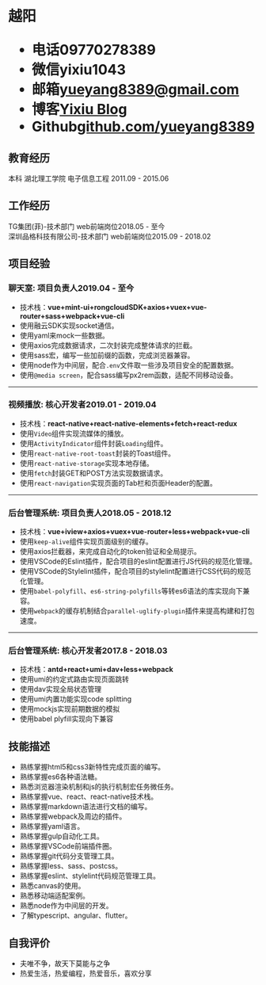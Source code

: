<h1>
  <span>越阳</span>
  <ul>
    <li><span>电话</span>09770278389</li>
    <li><span>微信</span>yixiu1043</li>
    <li><span>邮箱</span><a href="https://mail.google.com" target="_blank">yueyang8389@gmail.com</a></li>
    <li><span>博客</span><a href="https://yixiu1043.top" target="_blank">Yixiu Blog</a></li>
    <li><span>Github</span><a href="https://github.com/yueyang8389" target="_blank">github.com/yueyang8389</a></li>
  </ul>
</h1>

## 教育经历
本科 湖北理工学院 电子信息工程 <span class="right">2011.09 - 2015.06</span>


## 工作经历
TG集团(菲)-技术部门 web前端岗位<span class="right">2018.05 - 至今</span><br>
深圳品格科技有限公司-技术部门 web前端岗位<span class="right">2015.09 - 2018.02</span>
<!-- * 获得荣誉：**xxxxxxxxxxxxxxxxxxxxxx** -->

## 项目经验
### 聊天室<span class="role">:&nbsp;项目负责人</span><span class="right">2019.04 - 至今</span>
* 技术栈：**vue+mint-ui+rongcloudSDK+axios+vuex+vue-router+sass+webpack+vue-cli**
* 使用融云SDK实现socket通信。
* 使用yaml来mock一些数据。
* 使用axios完成数据请求，二次封装完成整体请求的拦截。
* 使用sass宏，编写一些加前缀的函数，完成浏览器兼容。
* 使用node作为中间层，配合`.env`文件取一些涉及项目安全的配置数据。
* 使用`@media screen`，配合sass编写px2rem函数，适配不同移动设备。

---

### 视频播放<span class="role">:&nbsp;核心开发者</span><span class="right">2019.01 - 2019.04</span>
* 技术栈：**react-native+react-native-elements+fetch+react-redux**
* 使用`Video`组件实现流媒体的播放。
* 使用`ActivityIndicator`组件封装`Loading`组件。
* 使用`react-native-root-toast`封装的Toast组件。
* 使用`react-native-storage`实现本地存储。
* 使用`fetch`封装GET和POST方法实现数据请求。
* 使用`react-navigation`实现页面的Tab栏和页面Header的配置。

---

### 后台管理系统<span class="role">:&nbsp;项目负责人</span><span class="right">2018.05 - 2018.12</span>
* 技术栈：**vue+iview+axios+vuex+vue-router+less+webpack+vue-cli**
* 使⽤`keep-alive`组件实现页⾯级别的缓存。
* 使用axios拦截器，来完成自动化的token验证和全局提示。
* 使用VSCode的Eslint插件，配合项目的eslint配置进行JS代码的规范化管理。
* 使用VSCode的Stylelint插件，配合项目的stylelint配置进行CSS代码的规范化管理。
* 使用`babel-polyfill`、`es6-string-polyfills`等转es6语法的库实现向下兼容。
* 使用`webpack`的缓存机制结合`parallel-uglify-plugin`插件来提高构建和打包速度。

---

### 后台管理系统<span class="role">:&nbsp;核心开发者</span><span class="right">2017.8 - 2018.03</span>
* 技术栈：**antd+react+umi+dav+less+webpack**
* 使用umi的约定式路由实现页面跳转
* 使用dav实现全局状态管理
* 使用umi内置功能实现code splitting
* 使用mockjs实现前期数据的模拟
* 使用babel plyfill实现向下兼容


## 技能描述
* 熟练掌握html5和css3新特性完成⻚面的编写。
* 熟练掌握es6各种语法糖。
* 熟悉浏览器渲染机制和js的执⾏机制宏任务微任务。
* 熟练掌握vue、react、react-native技术栈。
* 熟练掌握markdown语法进行文档的编写。
* 熟练掌握webpack及周边的插件。
* 熟练掌握yaml语言。
* 熟练掌握gulp自动化工具。
* 熟练掌握VSCode前端插件圈。
* 熟练掌握git代码分支管理工具。
* 熟练掌握less、sass、postcss。
* 熟练掌握eslint、stylelint代码规范管理工具。
* 熟悉canvas的使用。
* 熟悉移动端适配案例。
* 熟悉node作为中间层的开发。
* 了解typescript、angular、flutter。

## 自我评价
* 夫唯不争，故天下莫能与之争
* 热爱生活，热爱编程，热爱音乐，喜欢分享
